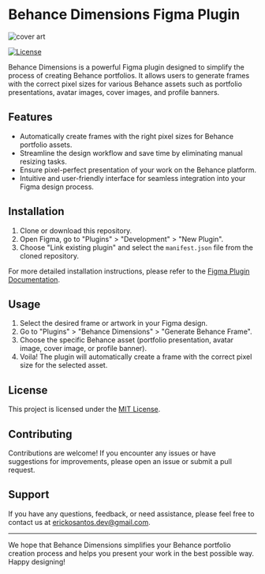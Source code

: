 # Behance Dimensions Figma Plugin

![cover art](https://github.com/erick-ol/behance-dimensions-figma-plugin/assets/65933231/21a8c6bd-440d-411d-bb39-57c7aca64c4f)

[![License](https://img.shields.io/badge/license-MIT-blue.svg)](https://github.com/your-username/your-repository/blob/main/LICENSE)

Behance Dimensions is a powerful Figma plugin designed to simplify the process of creating Behance portfolios. It allows users to generate frames with the correct pixel sizes for various Behance assets such as portfolio presentations, avatar images, cover images, and profile banners.

## Features

- Automatically create frames with the right pixel sizes for Behance portfolio assets.
- Streamline the design workflow and save time by eliminating manual resizing tasks.
- Ensure pixel-perfect presentation of your work on the Behance platform.
- Intuitive and user-friendly interface for seamless integration into your Figma design process.

## Installation

1. Clone or download this repository.
2. Open Figma, go to "Plugins" > "Development" > "New Plugin".
3. Choose "Link existing plugin" and select the `manifest.json` file from the cloned repository.

For more detailed installation instructions, please refer to the [Figma Plugin Documentation](https://www.figma.com/plugin-docs/intro/).

## Usage

1. Select the desired frame or artwork in your Figma design.
2. Go to "Plugins" > "Behance Dimensions" > "Generate Behance Frame".
3. Choose the specific Behance asset (portfolio presentation, avatar image, cover image, or profile banner).
4. Voila! The plugin will automatically create a frame with the correct pixel size for the selected asset.

## License

This project is licensed under the [MIT License](LICENSE).

## Contributing

Contributions are welcome! If you encounter any issues or have suggestions for improvements, please open an issue or submit a pull request.

## Support

If you have any questions, feedback, or need assistance, please feel free to contact us at [erickosantos.dev@gmail.com](mailto:erickosantos.dev@gmail.com).

---

We hope that Behance Dimensions simplifies your Behance portfolio creation process and helps you present your work in the best possible way. Happy designing!
